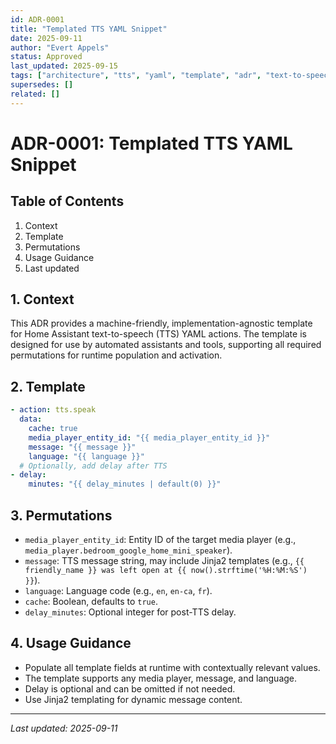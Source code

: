 ```yaml
---
id: ADR-0001
title: "Templated TTS YAML Snippet"
date: 2025-09-11
author: "Evert Appels"
status: Approved
last_updated: 2025-09-15
tags: ["architecture", "tts", "yaml", "template", "adr", "text-to-speech", "media_player", "automation", "jinja"]
supersedes: []
related: []
---
```


# ADR-0001: Templated TTS YAML Snippet

## Table of Contents
1. Context
2. Template
3. Permutations
4. Usage Guidance
5. Last updated

## 1. Context
This ADR provides a machine-friendly, implementation-agnostic template for Home Assistant text-to-speech (TTS) YAML actions. The template is designed for use by automated assistants and tools, supporting all required permutations for runtime population and activation.

## 2. Template
```yaml
- action: tts.speak
  data:
    cache: true
    media_player_entity_id: "{{ media_player_entity_id }}"
    message: "{{ message }}"
    language: "{{ language }}"
  # Optionally, add delay after TTS
- delay:
    minutes: "{{ delay_minutes | default(0) }}"
```

## 3. Permutations
- `media_player_entity_id`: Entity ID of the target media player (e.g., `media_player.bedroom_google_home_mini_speaker`).
- `message`: TTS message string, may include Jinja2 templates (e.g., `{{ friendly_name }} was left open at {{ now().strftime('%H:%M:%S') }}`).
- `language`: Language code (e.g., `en`, `en-ca`, `fr`).
- `cache`: Boolean, defaults to `true`.
- `delay_minutes`: Optional integer for post-TTS delay.

## 4. Usage Guidance
- Populate all template fields at runtime with contextually relevant values.
- The template supports any media player, message, and language.
- Delay is optional and can be omitted if not needed.
- Use Jinja2 templating for dynamic message content.

---
_Last updated: 2025-09-11_

<!-- TOKEN_BLOCK
title: ADR-0001
purpose: tts-template
--> 